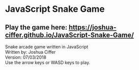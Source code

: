 # JavaScript Snake Game
## Play the game here: https://joshua-ciffer.github.io/JavaScript-Snake-Game/
Snake arcade game written in JavaScript<br>
Written by: Joshua Ciffer<br>
Version: 07/03/2018<br>
Use the arrow keys or WASD keys to play.
